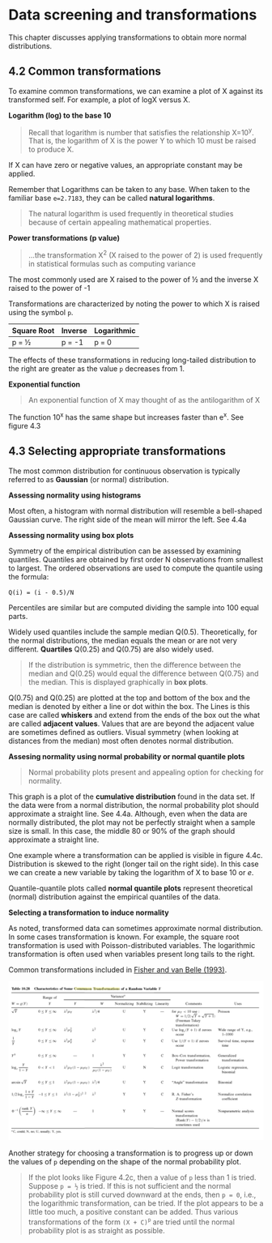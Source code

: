 # Data screening and transformations

This chapter discusses applying transformations to obtain more normal distributions.

## 4.2 Common transformations

To examine common transformations, we can examine a plot of X against its transformed self. For example, a plot of logX versus X.

**Logarithm (log) to the base 10**

> Recall that logarithm is number that satisfies the relationship X=10<sup>y</sup>. That is, the logarithm of X is the power Y to which 10 must be raised to produce X.

If X can have zero or negative values, an appropriate constant may be applied.

Remember that Logarithms can be taken to any base. When taken to the familiar base `e=2.7183`, they can be called **natural logarithms**.

> The natural logarithm is used frequently in theoretical studies because of certain appealing mathematical properties.

**Power transformations (p value)**

> ...the transformation X<sup>2</sup> (X raised to the power of 2) is used frequently in statistical formulas such as computing variance

The most commonly used are X raised to the power of ½ and the inverse X raised to the power of -1

Transformations are characterized by noting the power to which X is raised using the symbol `p`.

|Square Root| Inverse | Logarithmic |
|---|---|---
p = ½ | p = -1 | p = 0

The effects of these transformations in reducing long-tailed distribution to the right are greater as the value `p` decreases from 1.

**Exponential function**

> An exponential function of X may thought of as the antilogarithm of X

The function 10<sup>x</sup> has the same shape but increases faster than e<sup>x</sup>. See figure 4.3

## 4.3 Selecting appropriate transformations

The most common distribution for continuous observation is typically referred to as **Gaussian** (or normal) distribution.

**Assessing normality using histograms**

Most often, a histogram with normal distribution will resemble a bell-shaped Gaussian curve. The right side of the mean will mirror the left. See 4.4a

**Assessing normality using box plots**

Symmetry of the empirical distribution can be assessed by examining quantiles. Quantiles are obtained by first order N observations from smallest to largest. The ordered observations are used to compute the quantile using the formula:

```
Q(i) = (i - 0.5)/N
```

Percentiles are similar but are  computed dividing the sample into 100 equal parts.

Widely used quantiles include the sample median Q(0.5). Theoretically, for the normal distributions, the median equals the mean or are not very different. **Quartiles** Q(0.25) and Q(0.75) are also widely used.

> If the distribution is symmetric, then the difference between the median and Q(0.25) would equal the difference between Q(0.75) and the median. This is displayed graphically in **box plots**.

Q(0.75) and Q(0.25) are plotted at the top and bottom of the box and the median is denoted by either a line or dot within the box. The Lines is this case are called **whiskers** and extend from the ends of the box out the what are called **adjacent values**. Values that are are beyond the adjacent value are sometimes defined as outliers. Visual symmetry (when looking at distances from the median) most often denotes normal distribution.

**Assesing normality using normal probability or normal quantile plots**

> Normal probability plots present and appealing option for checking for normality.

This graph is a plot of the **cumulative distribution** found in the data set. If the data were from a normal distribution, the normal probability plot should approximate a straight line. See 4.4a. Although, even when the data are normally distributed, the plot may not be perfectly straight when a sample size is small. In this case, the middle 80 or 90% of the graph should approximate a straight line.

One example where a transformation can be applied is visible in figure 4.4c. Distribution is skewed to the right (longer tail on the right side). In this case we can create a new variable by taking the logarithm of X to base 10 or *e*.

Quantile-quantile plots called **normal quantile plots** represent theoretical (normal) distribution against the empirical quantiles of the data.

**Selecting a transformation to induce normality**

As noted, transformed data can sometimes approximate normal distribution. In some cases transformation is known. For example, the square root transformation is used with Poisson-distributed variables. The logarithmic transformation is often used when variables present long tails to the right.

Common transformations included in [Fisher and van Belle (1993)](https://books.google.com/books?hl=en&lr=&id=KSh8IOrLPzwC&oi=fnd&pg=PR7&ots=K5afJEhYII&sig=6Dv50xjemqIdd6e0hlr-1cO11-g#v=onepage&q=common%20transformations&f=false).

![workflow](img/common_transformations_fisher_van_belle_93.png "Common Transformations")

Another strategy for choosing a transformation is to progress up or down the values of `p` depending on the shape of the normal probability plot.

> If the plot looks like Figure 4.2c, then a value of `p` less than 1 is tried. Suppose `p = ½` is tried. If this is not sufficient and the normal probability plot is still curved downward at the ends, then `p = 0`, i.e., the logarithmic transformation, can be tried. If the plot appears to be a little too much, a positive constant can be added. Thus various transformations of the form `(X + C)`<sup>`p`</sup> are tried until the normal probability plot is as straight as possible.

